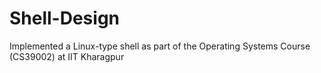 # Shell-Design
Implemented a Linux-type shell as part of the Operating Systems Course (CS39002) at IIT Kharagpur
